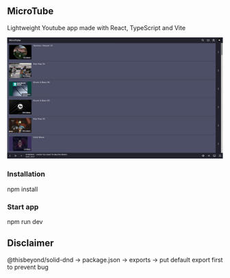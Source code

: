 ## MicroTube

Lightweight Youtube app made with React, TypeScript and Vite

![Screenshot](./screenshot.png)

### Installation

npm install

### Start app

npm run dev

## Disclaimer

@thisbeyond/solid-dnd -> package.json -> exports -> put default export first to prevent bug
